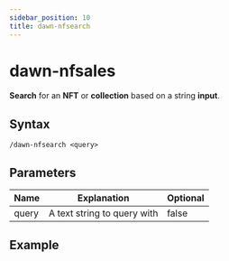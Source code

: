 ```yaml
---
sidebar_position: 10
title: dawn-nfsearch
---
```


# dawn-nfsales

**Search** for an **NFT** or **collection** based on a string **input**.

## Syntax

`/dawn-nfsearch <query>`

## Parameters

| Name               | Explanation                               | Optional     |
| ------------------ | ----------------------------------------- | ------------ |
| query              | A text string to query with               | false        |

## Example
